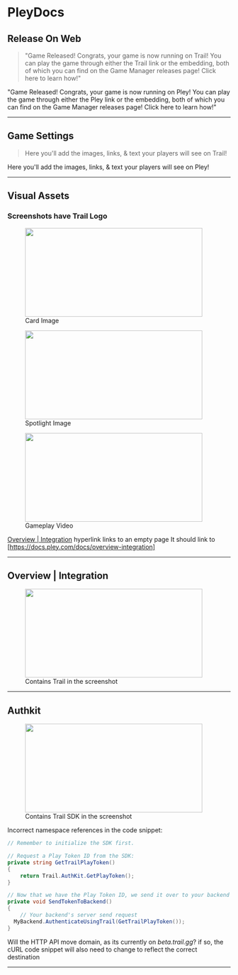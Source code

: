# PleyDocs


## Release On Web

>"Game Released! Congrats, your game is now running on Trail! You can play the game through either the Trail link or the embedding, both of which you can find on the Game Manager releases page!
Click here to learn how!"

"Game Released! Congrats, your game is now running on Pley! You can play the game through either the Pley link or the embedding, both of which you can find on the Game Manager releases page!
Click here to learn how!"

---

## Game Settings

>Here you'll add the images, links, & text your players will see on Trail! 

Here you'll add the images, links, & text your players will see on Pley!

---

## Visual Assets

### Screenshots have Trail Logo

<figure>
    <img src="https://files.readme.io/33f186b-card_image.png" width="400" height="200">
    <figcaption>Card Image</figcaption>
</figure>

<figure>
    <img src="https://files.readme.io/5674564-unnamed.png" width="400" height="200">
    <figcaption>Spotlight Image</figcaption>
</figure>

<figure>
    <img src="https://files.readme.io/f75ae27-gameplay_video.png" width="400" height="200">
    <figcaption>Gameplay Video</figcaption>
</figure>

[Overview | Integration](https://docs.pley.com/docs/overview-capabilities) hyperlink links to an empty page
It should link to [https://docs.pley.com/docs/overview-integration]

---

## Overview | Integration

<figure>
    <img src="https://files.readme.io/5eee8f5-859ec3d-porting-process.png" width="400" height="200">
    <figcaption>Contains Trail in the screenshot</figcaption>
</figure>

---

## Authkit

<figure>
    <img src="https://files.readme.io/272ae49-AuthKit.png" width="400" height="200">
    <figcaption>Contains Trail SDK in the screenshot</figcaption>
</figure>


Incorrect namespace references in the code snippet: 
```cs
// Remember to initialize the SDK first. 

// Request a Play Token ID from the SDK:
private string GetTrailPlayToken()
{
    return Trail.AuthKit.GetPlayToken();
}

// Now that we have the Play Token ID, we send it over to your backend so the backend can send a request to Trail's server.
private void SendTokenToBackend()
{
    // Your backend's server send request
  MyBackend.AuthenticateUsingTrail(GetTrailPlayToken());
}
```

Will the HTTP API move domain, as its currently on *beta.trail.gg*? if so, the cURL code snippet will also need to change to reflect the correct destination

---
